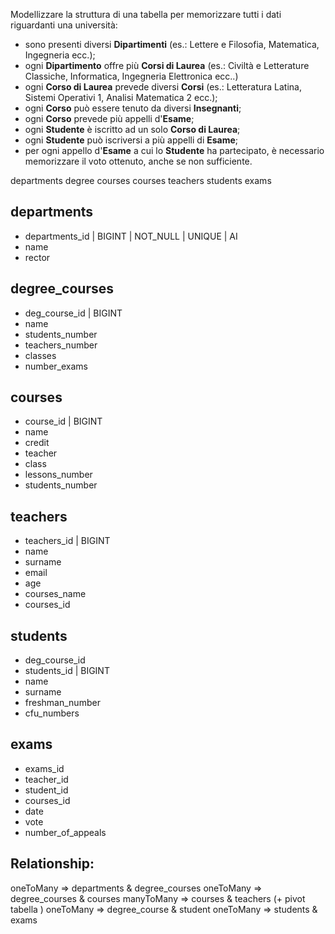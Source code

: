 Modellizzare la struttura di una tabella per memorizzare tutti i dati riguardanti una università:
- sono presenti diversi **Dipartimenti** (es.: Lettere e Filosofia, Matematica, Ingegneria ecc.);
- ogni **Dipartimento** offre più **Corsi di Laurea** (es.: Civiltà e Letterature Classiche, Informatica, Ingegneria Elettronica ecc..)
- ogni **Corso di Laurea** prevede diversi **Corsi** (es.: Letteratura Latina, Sistemi Operativi 1, Analisi Matematica 2 ecc.);
- ogni **Corso** può essere tenuto da diversi **Insegnanti**;
- ogni **Corso** prevede più appelli d'**Esame**;
- ogni **Studente** è iscritto ad un solo **Corso di Laurea**;
- ogni **Studente** può iscriversi a più appelli di **Esame**;
- per ogni appello d'**Esame** a cui lo **Studente** ha partecipato, è necessario memorizzare il voto ottenuto, anche se non sufficiente.

departments
degree courses
courses 
teachers
students
exams

## departments

- departments_id | BIGINT | NOT_NULL | UNIQUE | AI
- name
- rector

## degree_courses

- deg_course_id | BIGINT
- name
- students_number
- teachers_number
- classes
- number_exams

## courses 

- course_id | BIGINT
- name
- credit
- teacher
- class
- lessons_number
- students_number

## teachers

- teachers_id | BIGINT
- name
- surname
- email
- age
- courses_name
- courses_id

## students

- deg_course_id
- students_id | BIGINT
- name
- surname
- freshman_number 
- cfu_numbers

## exams

- exams_id
- teacher_id
- student_id
- courses_id
- date
- vote
- number_of_appeals

## Relationship:

oneToMany => departments & degree_courses
oneToMany => degree_courses & courses
manyToMany => courses & teachers (+ pivot tabella )
oneToMany => degree_course & student
oneToMany => students & exams 




